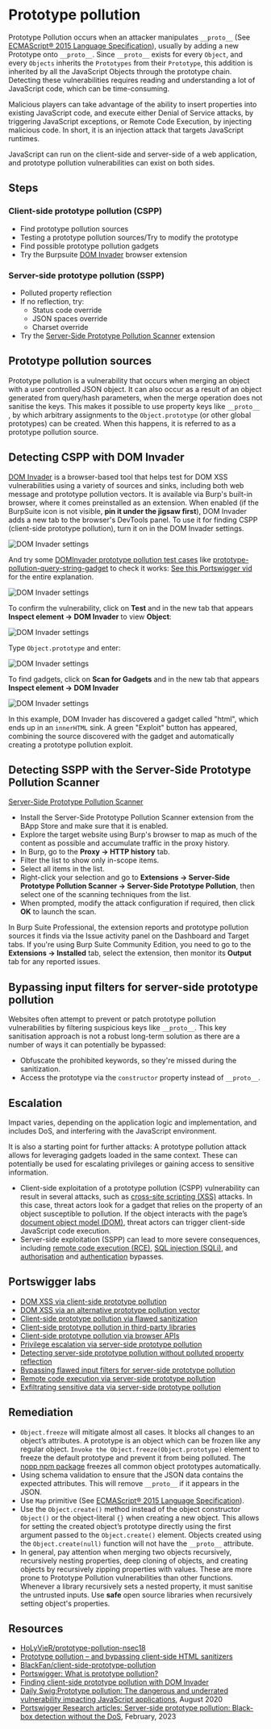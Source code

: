 # Prototype pollution

Prototype Pollution occurs when an attacker manipulates `__proto__` (See [ECMAScript® 2015 Language Specification](https://262.ecma-international.org/6.0/#sec-additional-built-in-properties)), usually by adding a new Prototype onto `__proto__`. Since `__proto__`  exists for every `Object`, and every `Objects` inherits the `Prototypes` from their `Prototype`, this addition is inherited by all the JavaScript Objects through the prototype chain. Detecting these vulnerabilities requires reading and understanding a lot of JavaScript code, which can be time-consuming.

Malicious players can take advantage of the ability to insert properties into existing JavaScript code, and execute either Denial of Service attacks, by triggering JavaScript exceptions, or Remote Code Execution, by injecting malicious code. In short, it is an injection attack that targets JavaScript runtimes. 

JavaScript can run on the client-side and server-side of a web application, and prototype pollution vulnerabilities can exist on both sides. 

## Steps

### Client-side prototype pollution (CSPP)

* Find prototype pollution sources
* Testing a prototype pollution sources/Try to modify the prototype
* Find possible prototype pollution gadgets
* Try the Burpsuite [DOM Invader](https://portswigger.net/burp/documentation/desktop/tools/dom-invader) browser extension

### Server-side prototype pollution (SSPP)

* Polluted property reflection
* If no reflection, try:
  * Status code override
  * JSON spaces override
  * Charset override
* Try the [Server-Side Prototype Pollution Scanner](https://portswigger.net/bappstore/c1d4bd60626d4178a54d36ee802cf7e8) extension

## Prototype pollution sources

Prototype pollution is a vulnerability that occurs when merging an object with a user controlled JSON object. It can also occur as a result of an object generated from query/hash parameters, when the merge operation does not sanitise the keys. This makes it possible to use property keys like `__proto__` , by which arbitrary assignments to the `Object.prototype` (or other global prototypes) can be created. When this happens, it is referred to as a prototype pollution source.

## Detecting CSPP with DOM Invader

[DOM Invader](https://portswigger.net/burp/documentation/desktop/tools/dom-invader) is a browser-based tool that helps test for DOM XSS vulnerabilities using a variety of sources and sinks, including both web message and prototype pollution vectors. It is available via Burp's built-in browser, where it comes preinstalled as an extension. When enabled (if the BurpSuite icon is not visible, **pin it under the jigsaw first**), DOM Invader adds a new tab to the browser's DevTools panel. To use it for finding CSPP (client-side prototype pollution), turn it on in the DOM Invader settings.

![DOM Invader settings](../../_static/images/dom-invader.png)

And try some [DOMInvader prototype pollution test cases](https://portswigger-labs.net/dom-invader-prototype-pollution/) like [prototype-pollution-query-string-gadget](https://portswigger-labs.net/dom-invader-prototype-pollution/testcases/prototype-pollution-query-string-gadget) to check it works: [See this Portswigger vid](https://www.youtube.com/watch?v=GeqVMOUugqY) for the entire explanation.

![DOM Invader settings](../../_static/images/dom-invader2.png)

To confirm the vulnerability, click on **Test** and in the new tab that appears **Inspect element -> DOM Invader** to view **Object**:

![DOM Invader settings](../../_static/images/dom-invader3.png)

Type `Object.prototype` and enter:

![DOM Invader settings](../../_static/images/dom-invader4.png)

To find gadgets, click on **Scan for Gadgets** and in the new tab that appears **Inspect element -> DOM Invader**

![DOM Invader settings](../../_static/images/dom-invader5.png)

In this example, DOM Invader has discovered a gadget called "html", which ends up in an `innerHTML` sink. A green "Exploit" button has appeared, combining the source discovered with the gadget and automatically creating a prototype pollution exploit. 

## Detecting SSPP with the Server-Side Prototype Pollution Scanner

[Server-Side Prototype Pollution Scanner](https://portswigger.net/bappstore/c1d4bd60626d4178a54d36ee802cf7e8)

* Install the Server-Side Prototype Pollution Scanner extension from the BApp Store and make sure that it is enabled. 
* Explore the target website using Burp's browser to map as much of the content as possible and accumulate traffic in the proxy history. 
* In Burp, go to the **Proxy -> HTTP history** tab. 
* Filter the list to show only in-scope items. 
* Select all items in the list. 
* Right-click your selection and go to **Extensions -> Server-Side Prototype Pollution Scanner -> Server-Side Prototype Pollution**, then select one of the scanning techniques from the list. 
* When prompted, modify the attack configuration if required, then click **OK** to launch the scan. 

In Burp Suite Professional, the extension reports and prototype pollution sources it finds via the Issue activity panel on the Dashboard and Target tabs. If you're using Burp Suite Community Edition, you need to go to the **Extensions -> Installed** tab, select the extension, then monitor its **Output** tab for any reported issues. 

## Bypassing input filters for server-side prototype pollution

Websites often attempt to prevent or patch prototype pollution vulnerabilities by filtering suspicious keys like `__proto__`. This key sanitisation approach is not a robust long-term solution as there are a number of ways it can potentially be bypassed:

* Obfuscate the prohibited keywords, so they're missed during the sanitization. 
* Access the prototype via the `constructor` property instead of `__proto__`. 

## Escalation

Impact varies, depending on the application logic and implementation, and includes DoS, and interfering with the JavaScript environment.

It is also a starting point for further attacks: A prototype pollution attack allows for leveraging gadgets loaded in the same context. These can potentially be used for escalating privileges or gaining access to sensitive information.

* Client-side exploitation of a prototype pollution (CSPP) vulnerability can result in several attacks, such as [cross-site scripting (XSS)](xss.md) attacks. In this case, threat actors look for a gadget that relies on the property of an object susceptible to pollution. If the object interacts with the page’s [document object model (DOM)](../dom/README.md), threat actors can trigger client-side JavaScript code execution.
* Server-side exploitation (SSPP) can lead to more severe consequences, including [remote code execution (RCE)](rce.md), [SQL injection (SQLi)](sqli.md), and [authorisation](acl.md) and [authentication](auth.md) bypasses.

## Portswigger labs

* [DOM XSS via client-side prototype pollution](../pollution/1.md)
* [DOM XSS via an alternative prototype pollution vector](../pollution/2.md)
* [Client-side prototype pollution via flawed sanitization](../pollution/3.md)
* [Client-side prototype pollution in third-party libraries](../pollution/4.md)
* [Client-side prototype pollution via browser APIs](../pollution/5.md)
* [Privilege escalation via server-side prototype pollution](../pollution/6.md)
* [Detecting server-side prototype pollution without polluted property reflection](../pollution/7.md)
* [Bypassing flawed input filters for server-side prototype pollution](../pollution/8.md)
* [Remote code execution via server-side prototype pollution](../pollution/9.md)
* [Exfiltrating sensitive data via server-side prototype pollution](../pollution/10.md)

## Remediation

* `Object.freeze` will mitigate almost all cases. It blocks all changes to an object’s attributes. A prototype is an object which can be frozen like any regular object. `Invoke the Object.freeze(Object.prototype)` element to freeze the default prototype and prevent it from being polluted. The [nopp npm package](https://www.npmjs.com/package/nopp) freezes all common object prototypes automatically.
* Using schema validation to ensure that the JSON data contains the expected attributes. This will remove `__proto__` if it appears in the JSON. 
* Use `Map` primitive (See [ECMAScript® 2015 Language Specification](https://262.ecma-international.org/6.0/#sec-additional-built-in-properties)).
* Use the `Object.create()` method instead of the object constructor `Object()` or the object-literal `{}` when creating a new object. This allows for setting the created object’s prototype directly using the first argument passed to the `Object.create()` element. Objects created using the `Object.create(null)` function will not have the `__proto__` attribute. 
* In general, pay attention when merging two objects recursively, recursively nesting properties, deep cloning of objects, and creating objects by recursively zipping properties with values. These are more prone to Prototype Pollution vulnerabilities than other functions. Whenever a library recursively sets a nested property, it must sanitise the untrusted inputs. Use **safe** open source libraries when recursively setting object's properties.

## Resources

* [HoLyVieR/prototype-pollution-nsec18](https://github.com/HoLyVieR/prototype-pollution-nsec18)
* [Prototype pollution – and bypassing client-side HTML sanitizers](https://research.securitum.com/prototype-pollution-and-bypassing-client-side-html-sanitizers/)
* [BlackFan/client-side-prototype-pollution](https://github.com/BlackFan/client-side-prototype-pollution)
* [Portswigger: What is prototype pollution?](https://portswigger.net/web-security/prototype-pollution)
* [Finding client-side prototype pollution with DOM Invader](https://portswigger.net/blog/finding-client-side-prototype-pollution-with-dom-invader)
* [Daily Swig:Prototype pollution: The dangerous and underrated vulnerability impacting JavaScript applications](https://portswigger.net/daily-swig/prototype-pollution-the-dangerous-and-underrated-vulnerability-impacting-javascript-applications), August 2020
* [Portswigger Research articles: Server-side prototype pollution: Black-box detection without the DoS](https://portswigger.net/research/server-side-prototype-pollution), February, 2023

